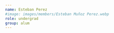 ```yaml
---
name: Esteban Perez
#image: images/members/Esteban Muñoz Perez.webp
role: undergrad
group: alum
---
```

